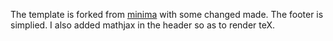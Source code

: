 The template is forked from [minima](https://github.com/jekyll/minima) with some changed made. The footer is simplied. I also added mathjax in the header so as to render teX.
